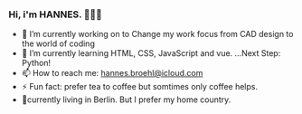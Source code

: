 ### Hi, i'm HANNES. 👨🏼‍💻
<!--
**955-hb/955-hb** is a ✨ _special_ ✨ repository because its `README.md` (this file) appears on your GitHub profile.

Here are some ideas to get you started:
-->

- 🔭 I’m currently working on to Change my work focus from CAD design to the world of coding
- 🌱 I’m currently learning HTML, CSS, JavaScript and vue. ...Next Step: Python!  
- 📫 How to reach me: hannes.broehl@icloud.com
- ⚡ Fun fact: prefer tea to coffee but somtimes only coffee helps.
- 📍currently living in Berlin. But I prefer my home country.
